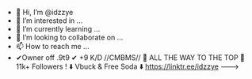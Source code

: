 - 👋 Hi, I’m @idzzye
- 👀 I’m interested in ...
- 🌱 I’m currently learning ...
- 💞️ I’m looking to collaborate on ...
- 📫 How to reach me ...
- ✔Owner off .9t9 ✔
+9 K/D   //CMBMS//
:crown: ALL THE WAY TO THE TOP :crown:
11k+  Followers !
:arrow_down: Vbuck & Free Soda :arrow_down:   https://linktr.ee/idzzye
--->

